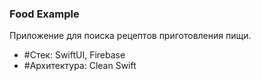 ### Food Example
Приложение для поиска рецептов приготовления пищи.
* #Стек: SwiftUI, Firebase
* #Архитектура: Clean Swift
